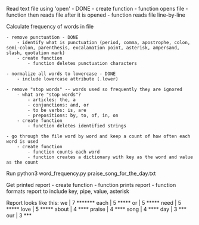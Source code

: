 Read text file using 'open' - DONE
    - create function
        - function opens file
        - function then reads file after it is opened
        - function reads file line-by-line


Calculate frequency of words in file

    - remove punctuation - DONE
        - identify what is punctuation (period, comma, apostrophe, colon, semi-colon, parenthesis, excalamation point, asterisk, ampersand, slash, quotation mark)
        - create function
            - function deletes punctuation characters

    - normalize all words to lowercase - DONE
        - include lowercase attribute (.lower)

    - remove "stop words" -- words used so frequently they are ignored
        - what are "stop words"?
            - articles: the, a
            - conjunctions: and, or
            - to be verbs: is, are
            - prepositions: by, to, of, in, on
        - create function
            - function deletes identified strings

    - go through the file word by word and keep a count of how often each word is used
        - create function
            - function counts each word
            - function creates a dictionary with key as the word and value as the count

Run python3 word_frequency.py praise_song_for_the_day.txt

Get printed report
    - create function
        - function prints report
        - function formats report to include key, pipe, value, asterisk

Report looks like this:
     we | 7 *******
   each | 5 *****
     or | 5 *****
   need | 5 *****
   love | 5 *****
  about | 4 ****
 praise | 4 ****
   song | 4 ****
    day | 3 ***
    our | 3 ***